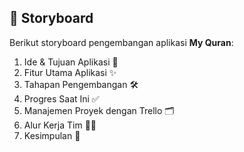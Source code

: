 ## 📘 Storyboard
Berikut storyboard pengembangan aplikasi **My Quran**:
1. Ide & Tujuan Aplikasi 📱
2. Fitur Utama Aplikasi ✨
3. Tahapan Pengembangan 🛠️
4. Progres Saat Ini ✅
5. Manajemen Proyek dengan Trello 🗂️
6. Alur Kerja Tim 👨‍💻
7. Kesimpulan 🏁
